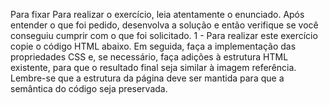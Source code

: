 Para fixar
Para realizar o exercício, leia atentamente o enunciado. Após entender o que foi pedido, desenvolva a solução e então verifique se você conseguiu cumprir com o que foi solicitado.
1 - Para realizar este exercício copie o código HTML abaixo. Em seguida, faça a implementação das propriedades CSS e, se necessário, faça adições à estrutura HTML existente, para que o resultado final seja similar à imagem referência.
  Lembre-se que a estrutura da página deve ser mantida para que a semântica do código seja preservada.

